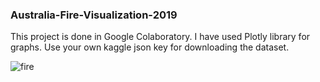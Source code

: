 ### Australia-Fire-Visualization-2019

This project is done in Google Colaboratory. I have used Plotly library for graphs.
Use your own kaggle json key for downloading the dataset.

![fire](https://user-images.githubusercontent.com/48207530/73515608-eed58d80-441b-11ea-8e3f-0ec782b1ceea.JPG)
